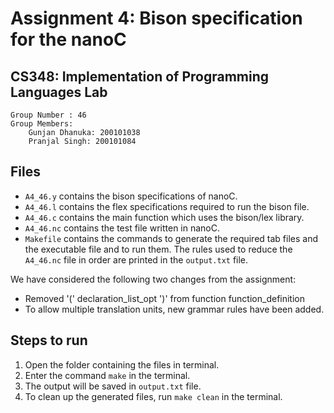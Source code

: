 # Assignment 4: Bison specification for the nanoC
## CS348: Implementation of Programming Languages Lab

```
Group Number : 46
Group Members: 
    Gunjan Dhanuka: 200101038
    Pranjal Singh: 200101084
```

## Files
- `A4_46.y` contains the bison specifications of nanoC.
- `A4_46.l` contains the flex specifications required to run the bison file.
- `A4_46.c` contains the main function which uses the bison/lex library.
- `A4_46.nc` contains the test file written in nanoC.
- `Makefile` contains the commands to generate the required tab files and the executable file and to run them.
The rules used to reduce the `A4_46.nc` file in order are printed in the `output.txt` file.

We have considered the following two changes from the assignment:
 - Removed '(' declaration_list_opt ')' from function function_definition
 - To allow multiple translation units, new grammar rules have been added.

## Steps to run
1. Open the folder containing the files in terminal. 
2. Enter the command `make` in the terminal.
3. The output will be saved in `output.txt` file.
4. To clean up the generated files, run `make clean` in the terminal.